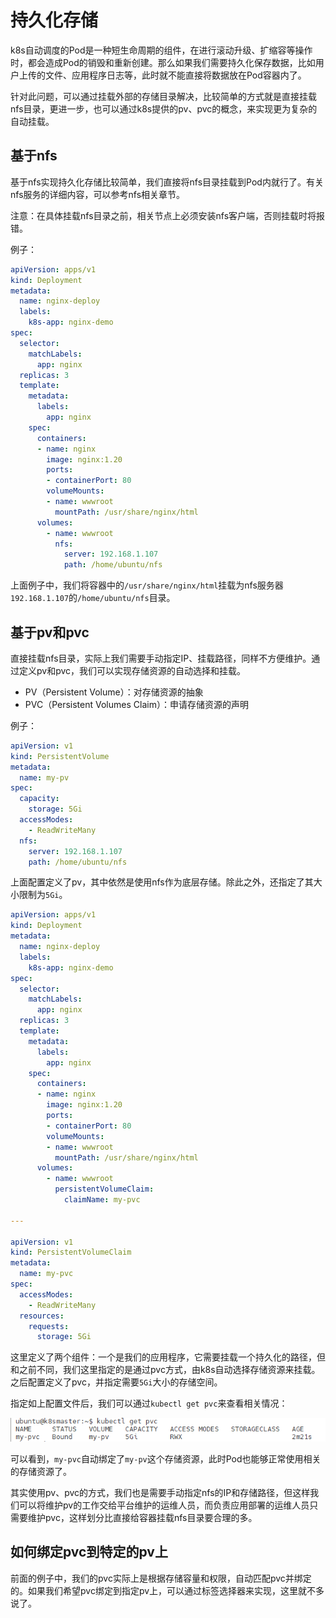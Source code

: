 # 持久化存储

k8s自动调度的Pod是一种短生命周期的组件，在进行滚动升级、扩缩容等操作时，都会造成Pod的销毁和重新创建。那么如果我们需要持久化保存数据，比如用户上传的文件、应用程序日志等，此时就不能直接将数据放在Pod容器内了。

针对此问题，可以通过挂载外部的存储目录解决，比较简单的方式就是直接挂载nfs目录，更进一步，也可以通过k8s提供的pv、pvc的概念，来实现更为复杂的自动挂载。

## 基于nfs

基于nfs实现持久化存储比较简单，我们直接将nfs目录挂载到Pod内就行了。有关nfs服务的详细内容，可以参考nfs相关章节。

注意：在具体挂载nfs目录之前，相关节点上必须安装nfs客户端，否则挂载时将报错。

例子：

```yaml
apiVersion: apps/v1
kind: Deployment
metadata:
  name: nginx-deploy
  labels:
    k8s-app: nginx-demo
spec:
  selector:
    matchLabels:
      app: nginx
  replicas: 3
  template:
    metadata:
      labels:
        app: nginx
    spec:
      containers:
      - name: nginx
        image: nginx:1.20
        ports:
        - containerPort: 80
        volumeMounts:
        - name: wwwroot
          mountPath: /usr/share/nginx/html
      volumes:
        - name: wwwroot
          nfs:
            server: 192.168.1.107
            path: /home/ubuntu/nfs
```

上面例子中，我们将容器中的`/usr/share/nginx/html`挂载为nfs服务器`192.168.1.107`的`/home/ubuntu/nfs`目录。

## 基于pv和pvc

直接挂载nfs目录，实际上我们需要手动指定IP、挂载路径，同样不方便维护。通过定义pv和pvc，我们可以实现存储资源的自动选择和挂载。

* PV（Persistent Volume）：对存储资源的抽象
* PVC（Persistent Volumes Claim）：申请存储资源的声明

例子：

```yaml
apiVersion: v1
kind: PersistentVolume
metadata:
  name: my-pv
spec:
  capacity:
    storage: 5Gi
  accessModes:
    - ReadWriteMany
  nfs:
    server: 192.168.1.107
    path: /home/ubuntu/nfs
```

上面配置定义了pv，其中依然是使用nfs作为底层存储。除此之外，还指定了其大小限制为`5Gi`。

```yaml
apiVersion: apps/v1
kind: Deployment
metadata:
  name: nginx-deploy
  labels:
    k8s-app: nginx-demo
spec:
  selector:
    matchLabels:
      app: nginx
  replicas: 3
  template:
    metadata:
      labels:
        app: nginx
    spec:
      containers:
      - name: nginx
        image: nginx:1.20
        ports:
        - containerPort: 80
        volumeMounts:
        - name: wwwroot
          mountPath: /usr/share/nginx/html
      volumes:
        - name: wwwroot
          persistentVolumeClaim:
            claimName: my-pvc

---

apiVersion: v1
kind: PersistentVolumeClaim
metadata:
  name: my-pvc
spec:
  accessModes:
    - ReadWriteMany
  resources:
    requests:
      storage: 5Gi
```

这里定义了两个组件：一个是我们的应用程序，它需要挂载一个持久化的路径，但和之前不同，我们这里指定的是通过pvc方式，由k8s自动选择存储资源来挂载。之后配置定义了pvc，并指定需要`5Gi`大小的存储空间。

指定如上配置文件后，我们可以通过`kubectl get pvc`来查看相关情况：

![](res/1.png)

可以看到，`my-pvc`自动绑定了`my-pv`这个存储资源，此时Pod也能够正常使用相关的存储资源了。

其实使用pv、pvc的方式，我们也是需要手动指定nfs的IP和存储路径，但这样我们可以将维护pv的工作交给平台维护的运维人员，而负责应用部署的运维人员只需要维护pvc，这样划分比直接给容器挂载nfs目录要合理的多。

## 如何绑定pvc到特定的pv上

前面的例子中，我们的pvc实际上是根据存储容量和权限，自动匹配pvc并绑定的。如果我们希望pvc绑定到指定pv上，可以通过标签选择器来实现，这里就不多说了。
